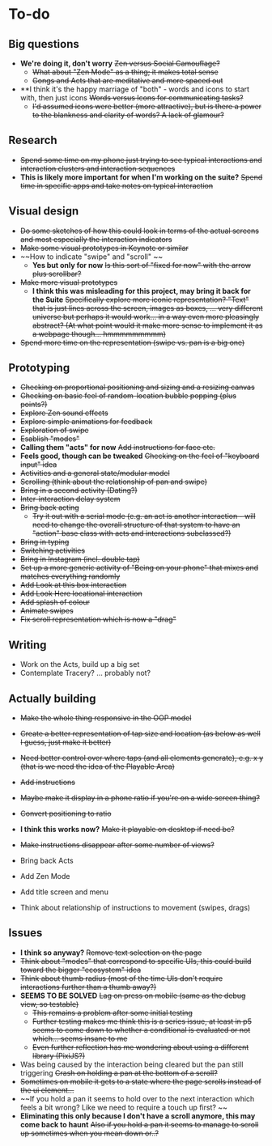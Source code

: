 # To-do

## Big questions

- **We're doing it, don't worry** ~~Zen versus Social Camouflage?~~
    - ~~What about "Zen Mode" as a thing; it makes total sense~~
    - ~~Gongs and Acts that are meditative and more spaced out~~
- **I think it's the happy marriage of "both" - words and icons to start with, then just icons ~~Words versus Icons for communicating tasks?~~
    - ~~I'd assumed icons were better (more attractive), but is there a power to the blankness and clarity of words? A lack of glamour?~~

## Research

- ~~Spend some time on my phone just trying to see typical interactions and interaction clusters and interaction sequences~~
- **This is likely more important for when I'm working on the suite?** ~~Spend time in specific apps and take notes on typical interaction~~

## Visual design

- ~~Do some sketches of how this could look in terms of the actual screens and most especially the interaction indicators~~
- ~~Make some visual prototypes in Keynote or similar~~
- ~~How to indicate "swipe" and "scroll" ~~
    - **Yes but only for now** ~~Is this sort of "fixed for now" with the arrow plus scrollbar?~~
- ~~Make more visual prototypes~~
    - **I think this was misleading for this project, may bring it back for the Suite** ~~Specifically explore more iconic representation? "Text" that is just lines across the screen, images as boxes, ... very different universe but perhaps it would work... in a way even more pleasingly abstract? (At what point would it make more sense to implement it as a webpage though... hmmmmmmmmm)~~
- ~~Spend more time on the representation (swipe vs. pan is a big one)~~

## Prototyping

- ~~Checking on proportional positioning and sizing and a resizing canvas~~
- ~~Checking on basic feel of random-location bubble popping (plus points?)~~
- ~~Explore Zen sound effects~~
- ~~Explore simple animations for feedback~~
- ~~Exploration of swipe~~
- ~~Esablish "modes"~~
- **Calling them "acts" for now** ~~Add instructions for face etc.~~
- **Feels good, though can be tweaked** ~~Checking on the feel of "keyboard input" idea~~
- ~~Activities and a general state/modular model~~
- ~~Scrolling (think about the relationship of pan and swipe)~~
- ~~Bring in a second activity (Dating?)~~
- ~~Inter-interaction delay system~~
- ~~Bring back acting~~
    - ~~Try it out with a serial mode (e.g. an act is another interaction - will need to change the overall structure of that system to have an "action" base class with acts and interactions subclassed?)~~
- ~~Bring in typing~~
- ~~Switching activities~~
- ~~Bring in Instagram (incl. double tap)~~
- ~~Set up a more generic activity of "Being on your phone" that mixes and matches everything randomly~~
- ~~Add Look at this box interaction~~
- ~~Add Look Here locational interaction~~
- ~~Add splash of colour~~
- ~~Animate swipes~~
- ~~Fix scroll representation which is now a "drag"~~

## Writing

- Work on the Acts, build up a big set
- Contemplate Tracery? ... probably not?

## Actually building

- ~~Make the whole thing responsive in the OOP model~~
- ~~Create a better representation of tap size and location (as below as well I guess, just make it better)~~
- ~~Need better control over where taps (and all elements generate), e.g. x y (that is we need the idea of the Playable Area)~~
- ~~Add instructions~~
- ~~Maybe make it display in a phone ratio if you're on a wide screen thing?~~
- ~~Convert positioning to ratio~~
- **I think this works now?** ~~Make it playable on desktop if need be?~~
- ~~Make instructions disappear after some number of views?~~

- Bring back Acts
- Add Zen Mode
- Add title screen and menu
- Think about relationship of instructions to movement (swipes, drags)

## Issues

- **I think so anyway?** ~~Remove text selection on the page~~
- ~~Think about "modes" that correspond to specific UIs, this could build toward the bigger "ecosystem" idea~~
- ~~Think about thumb radius (most of the time UIs don't require interactions further than a thumb away?)~~
- **SEEMS TO BE SOLVED** ~~Lag on press on mobile (same as the debug view, so testable)~~
    - ~~This remains a problem after some initial testing~~
    - ~~Further testing makes me think this is a series issue, at least in p5 seems to come down to whether a conditional is evaluated or not which... seems insane to me~~
    - ~~Even further reflection has me wondering about using a different library (PixiJS?)~~
- Was being caused by the interaction being cleared but the pan still triggering ~~Crash on holding a pan at the bottom of a scroll?~~
- ~~Sometimes on mobile it gets to a state where the page scrolls instead of the ui element...~~
- ~~If you hold a pan it seems to hold over to the next interaction which feels a bit wrong? Like we need to require a touch up first? ~~
- **Eliminating this only because I don't have a scroll anymore, this may come back to haunt** ~~Also if you hold a pan it seems to manage to scroll up sometimes when you mean down or..?~~